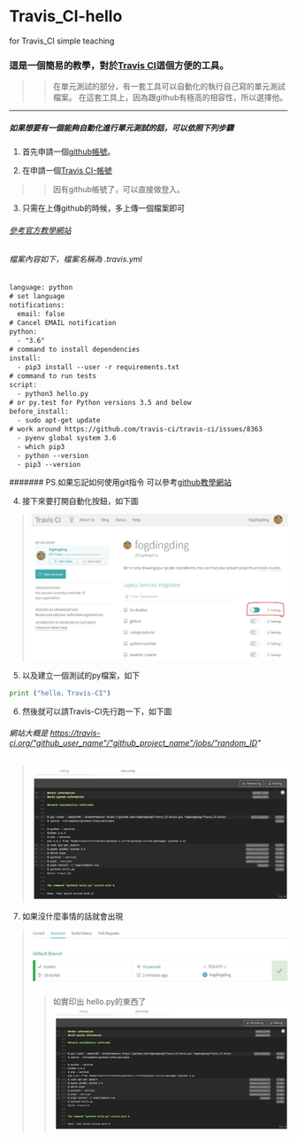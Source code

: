 # Travis_CI-hello
for Travis_CI simple teaching

### 這是一個簡易的教學，對於[Travis CI](https://travis-ci.org/)這個方便的工具。
>>在單元測試的部分，有一套工具可以自動化的執行自己寫的單元測試檔案。
>>在這套工具上，因為跟github有極高的相容性，所以選擇他。

---
##### 如果想要有一個能夠自動化進行單元測試的話，可以依照下列步驟
1. 首先申請一個[github帳號](https://github.com)。

2. 在申請一個[Travis CI-帳號](https://travis-ci.org/)
>>因有github帳號了，可以直接做登入。

3. 只需在上傳github的時候，多上傳一個檔案即可
###### [參考官方教學網站](https://docs.travis-ci.com/user/languages/python/)
###### 檔案內容如下，檔案名稱為 .travis.yml
```
language: python
# set language
notifications:
  email: false
# Cancel EMAIL notification
python:
  - "3.6"
# command to install dependencies
install:
  - pip3 install --user -r requirements.txt
# command to run tests
script:
  - python3 hello.py
# or py.test for Python versions 3.5 and below
before_install:
  - sudo apt-get update
# work around https://github.com/travis-ci/travis-ci/issues/8363
  - pyenv global system 3.6
  - which pip3
  - python --version
  - pip3 --version
```
####### PS.如果忘記如何使用git指令 可以參考[github教學網站](https://github.com/fogdingding/github)

4. 接下來要打開自動化按鈕，如下圖
>![](https://github.com/fogdingding/Travis_CI-hello/blob/master/img/%E5%AE%98%E6%96%B9%E7%B6%B2%E7%AB%99-%E6%89%93%E9%96%8B%E8%87%AA%E5%8B%95%E5%8C%96%E6%8C%89%E9%88%95.JPG)

5. 以及建立一個測試的py檔案，如下
```py
print ("hello，Travis-CI")
```

6. 然後就可以請Travis-CI先行跑一下，如下圖
###### 網站大概是 https://travis-ci.org/"github_user_name"/"github_project_name"/jobs/"random_ID"
>![](https://github.com/fogdingding/Travis_CI-hello/blob/master/img/%E5%AE%98%E6%96%B9%E7%B6%B2%E7%AB%99-%E8%87%AA%E5%8B%95%E5%8C%96%E6%B8%AC%E8%A9%A6%E7%B5%90%E6%9E%9C.JPG)

7. 如果沒什麼事情的話就會出現
>![](https://github.com/fogdingding/Travis_CI-hello/blob/master/img/%E5%AE%98%E6%96%B9%E7%B6%B2%E7%AB%99-%E8%87%AA%E5%8B%95%E5%8C%96%E6%B8%AC%E8%A9%A6%E7%B5%90%E6%9E%9C-2.JPG)
>>如實印出 hello.py的東西了
>![](https://github.com/fogdingding/Travis_CI-hello/blob/master/img/%E5%AE%98%E6%96%B9%E7%B6%B2%E7%AB%99-%E8%87%AA%E5%8B%95%E5%8C%96%E6%B8%AC%E8%A9%A6%E7%B5%90%E6%9E%9C.JPG)